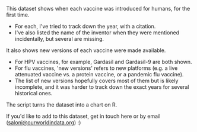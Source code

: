 This dataset shows when each vaccine was introduced for humans, for the first time.
- For each, I've tried to track down the year, with a citation.
- I've also listed the name of the inventor when they were mentioned incidentally, but several are missing.

It also shows new versions of each vaccine were made available.
- For HPV vaccines, for example, Gardasil and Gardasil-9 are both shown.
- For flu vaccines, 'new versions' refers to new platforms (e.g. a live attenuated vaccine vs. a protein vaccine, or a pandemic flu vaccine).
- The list of new versions hopefully covers most of them but is likely incomplete, and it was harder to track down the exact years for several historical ones.

The script turns the dataset into a chart on R.

If you'd like to add to this dataset, get in touch here or by email (saloni@ourworldindata.org) :)
